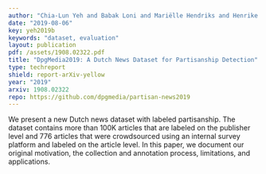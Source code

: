 ```yaml
---
author: "Chia-Lun Yeh and Babak Loni and Mariëlle Hendriks and Henrike Reinhardt and Anne Schuth"
date: "2019-08-06"
key: yeh2019b
keywords: "dataset, evaluation"
layout: publication
pdf: /assets/1908.02322.pdf
title: "DpgMedia2019: A Dutch News Dataset for Partisanship Detection"
type: techreport
shield: report-arXiv-yellow
year: "2019"
arxiv: 1908.02322
repo: https://github.com/dpgmedia/partisan-news2019
---
```


We present a new Dutch news dataset with labeled partisanship.
The dataset contains more than 100K articles that are labeled on the publisher level and 776 articles that were
crowdsourced using an internal survey platform and labeled on the article level.
In this paper, we document our original motivation, the collection and annotation process, limitations, and
applications.

